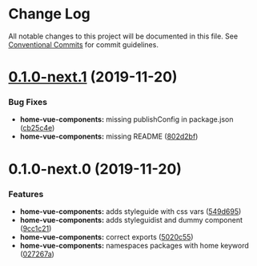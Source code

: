 # Change Log

All notable changes to this project will be documented in this file.
See [Conventional Commits](https://conventionalcommits.org) for commit guidelines.

# [0.1.0-next.1](https://github.com/bernardocorbella/myweb/compare/@bernardocorbella/home-vue-components@0.1.0-next.0...@bernardocorbella/home-vue-components@0.1.0-next.1) (2019-11-20)


### Bug Fixes

* **home-vue-components:** missing publishConfig in package.json ([cb25c4e](https://github.com/bernardocorbella/myweb/commit/cb25c4eeffd5f123ac0830892026c4f75851b1fe))
* **home-vue-components:** missing README ([802d2bf](https://github.com/bernardocorbella/myweb/commit/802d2bf471f14473e8c586eb0249698f811b476d))





# 0.1.0-next.0 (2019-11-20)


### Features

* **home-vue-components:** adds styleguide with css vars ([549d695](https://github.com/bernardocorbella/myweb/commit/549d6957b7f5d3b321da7afb73be6e7e8c5f91e7))
* **home-vue-components:** adds styleguidist and dummy component ([9cc1c21](https://github.com/bernardocorbella/myweb/commit/9cc1c21f495dcd98635f41b48b5652d41e5e2b60))
* **home-vue-components:** correct exports ([5020c55](https://github.com/bernardocorbella/myweb/commit/5020c55883f0b5342d9968b1bf1642d4a0810212))
* **home-vue-components:** namespaces packages with home keyword ([027267a](https://github.com/bernardocorbella/myweb/commit/027267aa0ac79b669cc64339ef98a220a7ac5309))
